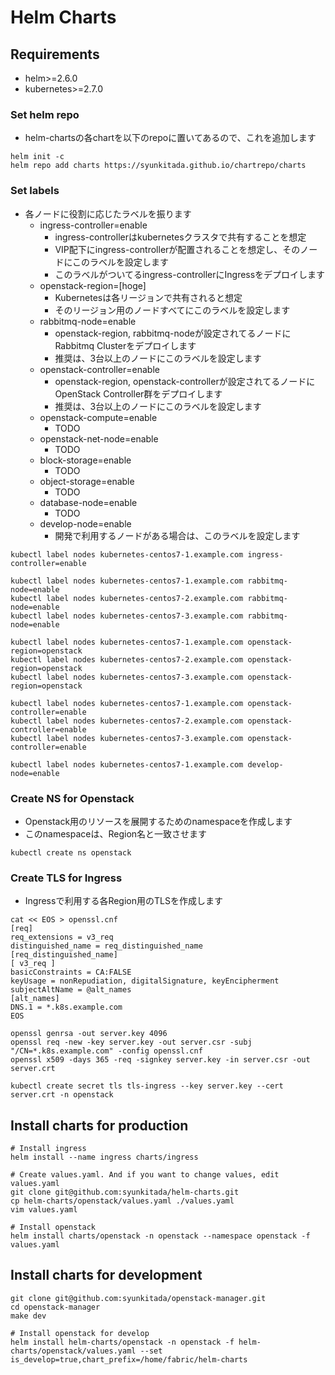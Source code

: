 # Helm Charts


## Requirements
* helm>=2.6.0
* kubernetes>=2.7.0


### Set helm repo
* helm-chartsの各chartを以下のrepoに置いてあるので、これを追加します
```
helm init -c
helm repo add charts https://syunkitada.github.io/chartrepo/charts
```


### Set labels
* 各ノードに役割に応じたラベルを振ります
    * ingress-controller=enable
        * ingress-controllerはkubernetesクラスタで共有することを想定
        * VIP配下にingress-controllerが配置されることを想定し、そのノードにこのラベルを設定します
        * このラベルがついてるingress-controllerにIngressをデプロイします
    * openstack-region=[hoge]
        * Kubernetesは各リージョンで共有されると想定
        * そのリージョン用のノードすべてにこのラベルを設定します
    * rabbitmq-node=enable
        * openstack-region, rabbitmq-nodeが設定されてるノードにRabbitmq Clusterをデプロイします
        * 推奨は、3台以上のノードにこのラベルを設定します
    * openstack-controller=enable
        * openstack-region, openstack-controllerが設定されてるノードにOpenStack Controller群をデプロイします
        * 推奨は、3台以上のノードにこのラベルを設定します
    * openstack-compute=enable
        * TODO
    * openstack-net-node=enable
        * TODO
    * block-storage=enable
        * TODO
    * object-storage=enable
        * TODO
    * database-node=enable
        * TODO
    * develop-node=enable
        * 開発で利用するノードがある場合は、このラベルを設定します
```
kubectl label nodes kubernetes-centos7-1.example.com ingress-controller=enable

kubectl label nodes kubernetes-centos7-1.example.com rabbitmq-node=enable
kubectl label nodes kubernetes-centos7-2.example.com rabbitmq-node=enable
kubectl label nodes kubernetes-centos7-3.example.com rabbitmq-node=enable

kubectl label nodes kubernetes-centos7-1.example.com openstack-region=openstack
kubectl label nodes kubernetes-centos7-2.example.com openstack-region=openstack
kubectl label nodes kubernetes-centos7-3.example.com openstack-region=openstack

kubectl label nodes kubernetes-centos7-1.example.com openstack-controller=enable
kubectl label nodes kubernetes-centos7-2.example.com openstack-controller=enable
kubectl label nodes kubernetes-centos7-3.example.com openstack-controller=enable

kubectl label nodes kubernetes-centos7-1.example.com develop-node=enable
```


### Create NS for Openstack
* Openstack用のリソースを展開するためのnamespaceを作成します
* このnamespaceは、Region名と一致させます
```
kubectl create ns openstack
```


### Create TLS for Ingress
* Ingressで利用する各Region用のTLSを作成します
```
cat << EOS > openssl.cnf
[req]
req_extensions = v3_req
distinguished_name = req_distinguished_name
[req_distinguished_name]
[ v3_req ]
basicConstraints = CA:FALSE
keyUsage = nonRepudiation, digitalSignature, keyEncipherment
subjectAltName = @alt_names
[alt_names]
DNS.1 = *.k8s.example.com
EOS

openssl genrsa -out server.key 4096
openssl req -new -key server.key -out server.csr -subj "/CN=*.k8s.example.com" -config openssl.cnf
openssl x509 -days 365 -req -signkey server.key -in server.csr -out server.crt

kubectl create secret tls tls-ingress --key server.key --cert server.crt -n openstack
```


## Install charts for production
```
# Install ingress
helm install --name ingress charts/ingress

# Create values.yaml. And if you want to change values, edit values.yaml
git clone git@github.com:syunkitada/helm-charts.git
cp helm-charts/openstack/values.yaml ./values.yaml
vim values.yaml

# Install openstack
helm install charts/openstack -n openstack --namespace openstack -f values.yaml
```

## Install charts for development
```
git clone git@github.com:syunkitada/openstack-manager.git
cd openstack-manager
make dev

# Install openstack for develop
helm install helm-charts/openstack -n openstack -f helm-charts/openstack/values.yaml --set is_develop=true,chart_prefix=/home/fabric/helm-charts
```
